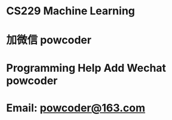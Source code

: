 # CS229 Machine Learning
# 加微信 powcoder

# Programming Help Add Wechat powcoder

# Email: powcoder@163.com

